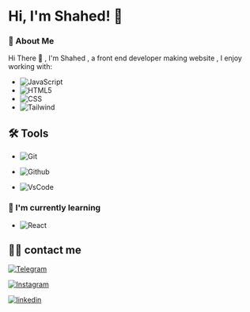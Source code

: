 
# Hi, I'm Shahed! 👋

### 🚀 About Me

Hi There 👋  , I'm Shahed , a front end developer making website , I enjoy working with: 

- ![JavaScript](https://img.shields.io/badge/-JavaScript-333333?style=flat&logo=javascript)
- ![HTML5](https://img.shields.io/badge/-HTML5-333333?style=flat&logo=HTML5)
-  ![CSS](https://img.shields.io/badge/-CSS-333333?style=flat&logo=CSS3&logoColor=1572B6)
-  ![Tailwind](https://img.shields.io/badge/-tailwind-333333?style=flat)


## 🛠 Tools

- ![Git](https://img.shields.io/badge/-Git-333333?style=flat&logo=git)
- ![Github](https://img.shields.io/badge/-Github-333333?style=flat&logo=github)

- ![VsCode](https://img.shields.io/badge/-VSCode-333333?style=flat&logo=visual-studio-code)
 
### 🧠 I'm currently learning

- ![React](https://img.shields.io/badge/-React-333333?style=flat&logo=react)

## 🤙🏽 contact me 

[![Telegram](https://img.shields.io/badge/telegram-2AABEE?style=for-the-badge&logo=telegram&logoColor=white)](https://t.me/shahed_forooghi)

[![Instagram](https://img.shields.io/badge/instagram-FF4B91?style=for-the-badge&logo=instagram&logoColor=pink)](https://www.instagram.com/shahed_forughi/)

[![linkedin](https://img.shields.io/badge/linkedin-006192?style=for-the-badge&logo=linkedin&logoColor=white)](https://www.linkedin.com/in/shahed-forooghi-905410171/)

